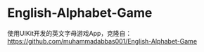 # English-Alphabet-Game
使用UIKit开发的英文字母游戏App，克隆自：https://github.com/muhammadabbas001/English-Alphabet-Game
